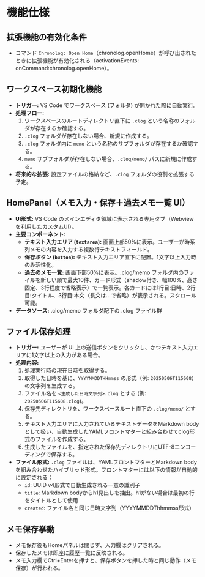 # 機能仕様

## 拡張機能の有効化条件

- コマンド `Chronolog: Open Home`（chronolog.openHome）が呼び出されたときに拡張機能が有効化される（activationEvents: onCommand:chronolog.openHome）。

## ワークスペース初期化機能

- **トリガー:** VS Code でワークスペース (フォルダ) が開かれた際に自動実行。
- **処理フロー:**
  1. ワークスペースのルートディレクトリ直下に `.clog` という名称のフォルダが存在するか確認する。
  2. `.clog` フォルダが存在しない場合、新規に作成する。
  3. `.clog` フォルダ内に `memo` という名称のサブフォルダが存在するか確認する。
  4. `memo` サブフォルダが存在しない場合、`.clog/memo/` パスに新規に作成する。
- **将来的な拡張:** 設定ファイルの格納など、`.clog` フォルダの役割を拡張する予定。

## HomePanel（メモ入力・保存＋過去メモ一覧 UI）

- **UI形式:** VS Code のメインエディタ領域に表示される専用タブ（Webview を利用したカスタムUI）。
- **主要コンポーネント:**
  - **テキスト入力エリア (`textarea`):** 画面上部50%に表示。ユーザーが時系列メモの内容を入力する複数行テキストフィールド。
  - **保存ボタン (`button`):** テキスト入力エリア直下に配置。1文字以上入力時のみ活性化。
  - **過去のメモ一覧:** 画面下部50%に表示。.clog/memo フォルダ内のファイルを新しい順で最大10件、カード形式（shadow付き、幅100%、高さ固定、3行程度で省略表示）で一覧表示。各カードには1行目:日時、2行目:タイトル、3行目:本文（長文は...で省略）が表示される。スクロール可能。
- **データソース:** .clog/memo フォルダ配下の .clog ファイル群

## ファイル保存処理

- **トリガー:** ユーザーが UI 上の送信ボタンをクリックし、かつテキスト入力エリアに1文字以上の入力がある場合。
- **処理内容:**
  1. 処理実行時の現在日時を取得する。
  2. 取得した日時を基に、`YYYYMMDDTHHmmss` の形式（例: `20250506T115608`）の文字列を生成する。
  3. ファイル名を `<生成した日時文字列>.clog` とする (例: `20250506T115608.clog`)。
  4. 保存先ディレクトリを、ワークスペースルート直下の `.clog/memo/` とする。
  5. テキスト入力エリアに入力されているテキストデータをMarkdown bodyとして扱い、自動生成したYAMLフロントマターと組み合わせてclog形式のファイルを作成する。
  6. 生成したファイルを、指定された保存先ディレクトリにUTF-8エンコーディングで保存する。
- **ファイル形式:** `.clog` ファイルは、YAMLフロントマターとMarkdown bodyを組み合わせたハイブリッド形式。フロントマターには以下の情報が自動的に設定される：
  - `id`: UUID v4形式で自動生成される一意の識別子
  - `title`: Markdown bodyからh1見出しを抽出。h1がない場合は最初の行をタイトルとして使用
  - `created`: ファイル名と同じ日時文字列（YYYYMMDDThhmmss形式）

## メモ保存挙動

- メモ保存後もHomeパネルは閉じず、入力欄はクリアされる。
- 保存したメモは即座に履歴一覧に反映される。
- メモ入力欄でCtrl+Enterを押すと、保存ボタンを押した時と同じ動作（メモ保存）が行われる。

